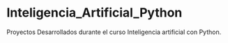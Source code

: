 # Inteligencia_Artificial_Python
Proyectos Desarrollados durante el curso Inteligencia artificial con Python.
